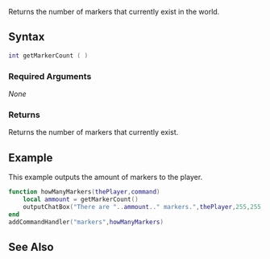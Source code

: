 Returns the number of markers that currently exist in the world.

Syntax
------

``` lua
int getMarkerCount ( )
```

### Required Arguments

*None*

### Returns

Returns the number of markers that currently exist.

Example
-------

This example outputs the amount of markers to the player.

``` lua
function howManyMarkers(thePlayer,command)
    local ammount = getMarkerCount()
    outputChatBox("There are "..ammount.." markers.",thePlayer,255,255,0)
end
addCommandHandler("markers",howManyMarkers)
```

See Also
--------
